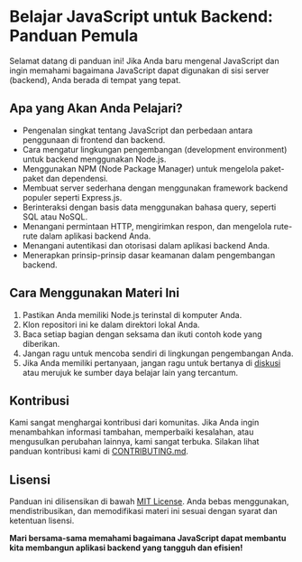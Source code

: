 # Belajar JavaScript untuk Backend: Panduan Pemula

Selamat datang di panduan ini! Jika Anda baru mengenal JavaScript dan ingin memahami bagaimana JavaScript dapat digunakan di sisi server (backend), Anda berada di tempat yang tepat.

## Apa yang Akan Anda Pelajari?

- Pengenalan singkat tentang JavaScript dan perbedaan antara penggunaan di frontend dan backend.
- Cara mengatur lingkungan pengembangan (development environment) untuk backend menggunakan Node.js.
- Menggunakan NPM (Node Package Manager) untuk mengelola paket-paket dan dependensi.
- Membuat server sederhana dengan menggunakan framework backend populer seperti Express.js.
- Berinteraksi dengan basis data menggunakan bahasa query, seperti SQL atau NoSQL.
- Menangani permintaan HTTP, mengirimkan respon, dan mengelola rute-rute dalam aplikasi backend Anda.
- Menangani autentikasi dan otorisasi dalam aplikasi backend Anda.
- Menerapkan prinsip-prinsip dasar keamanan dalam pengembangan backend.

## Cara Menggunakan Materi Ini

1. Pastikan Anda memiliki Node.js terinstal di komputer Anda.
2. Klon repositori ini ke dalam direktori lokal Anda.
3. Baca setiap bagian dengan seksama dan ikuti contoh kode yang diberikan.
4. Jangan ragu untuk mencoba sendiri di lingkungan pengembangan Anda.
5. Jika Anda memiliki pertanyaan, jangan ragu untuk bertanya di [diskusi](link-ke-diskusi) atau merujuk ke sumber daya belajar lain yang tercantum.

## Kontribusi

Kami sangat menghargai kontribusi dari komunitas. Jika Anda ingin menambahkan informasi tambahan, memperbaiki kesalahan, atau mengusulkan perubahan lainnya, kami sangat terbuka. Silakan lihat panduan kontribusi kami di [CONTRIBUTING.md](link-ke-CONTRIBUTING.md).

## Lisensi

Panduan ini dilisensikan di bawah [MIT License](link-ke-license-file). Anda bebas menggunakan, mendistribusikan, dan memodifikasi materi ini sesuai dengan syarat dan ketentuan lisensi.

**Mari bersama-sama memahami bagaimana JavaScript dapat membantu kita membangun aplikasi backend yang tangguh dan efisien!**


